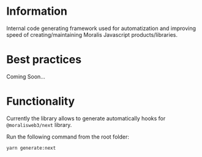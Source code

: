 # Information

Internal code generating framework used for automatization and improving speed of creating/maintaining Moralis Javascript products/libraries.

# Best practices

Coming Soon...

# Functionality

Currently the library allows to generate automatically hooks for `@moralisweb3/next` library.

Run the following command from the root folder:

```sh
yarn generate:next
```